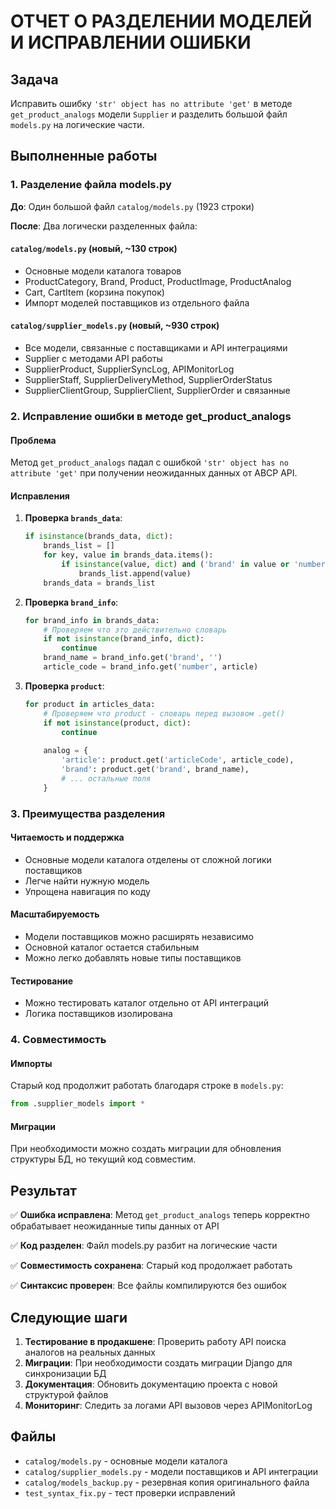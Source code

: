 # ОТЧЕТ О РАЗДЕЛЕНИИ МОДЕЛЕЙ И ИСПРАВЛЕНИИ ОШИБКИ

## Задача
Исправить ошибку `'str' object has no attribute 'get'` в методе `get_product_analogs` модели `Supplier` и разделить большой файл `models.py` на логические части.

## Выполненные работы

### 1. Разделение файла models.py

**До**: Один большой файл `catalog/models.py` (1923 строки)

**После**: Два логически разделенных файла:

#### `catalog/models.py` (новый, ~130 строк)
- Основные модели каталога товаров
- ProductCategory, Brand, Product, ProductImage, ProductAnalog
- Cart, CartItem (корзина покупок)
- Импорт моделей поставщиков из отдельного файла

#### `catalog/supplier_models.py` (новый, ~930 строк)
- Все модели, связанные с поставщиками и API интеграциями
- Supplier с методами API работы
- SupplierProduct, SupplierSyncLog, APIMonitorLog
- SupplierStaff, SupplierDeliveryMethod, SupplierOrderStatus
- SupplierClientGroup, SupplierClient, SupplierOrder и связанные

### 2. Исправление ошибки в методе get_product_analogs

#### Проблема
Метод `get_product_analogs` падал с ошибкой `'str' object has no attribute 'get'` при получении неожиданных данных от ABCP API.

#### Исправления
1. **Проверка `brands_data`**:
   ```python
   if isinstance(brands_data, dict):
       brands_list = []
       for key, value in brands_data.items():
           if isinstance(value, dict) and ('brand' in value or 'number' in value):
               brands_list.append(value)
       brands_data = brands_list
   ```

2. **Проверка `brand_info`**:
   ```python
   for brand_info in brands_data:
       # Проверяем что это действительно словарь
       if not isinstance(brand_info, dict):
           continue
       brand_name = brand_info.get('brand', '')
       article_code = brand_info.get('number', article)
   ```

3. **Проверка `product`**:
   ```python
   for product in articles_data:
       # Проверяем что product - словарь перед вызовом .get()
       if not isinstance(product, dict):
           continue
       
       analog = {
           'article': product.get('articleCode', article_code),
           'brand': product.get('brand', brand_name),
           # ... остальные поля
       }
   ```

### 3. Преимущества разделения

#### Читаемость и поддержка
- Основные модели каталога отделены от сложной логики поставщиков
- Легче найти нужную модель
- Упрощена навигация по коду

#### Масштабируемость
- Модели поставщиков можно расширять независимо
- Основной каталог остается стабильным
- Можно легко добавлять новые типы поставщиков

#### Тестирование
- Можно тестировать каталог отдельно от API интеграций
- Логика поставщиков изолирована

### 4. Совместимость

#### Импорты
Старый код продолжит работать благодаря строке в `models.py`:
```python
from .supplier_models import *
```

#### Миграции
При необходимости можно создать миграции для обновления структуры БД, но текущий код совместим.

## Результат

✅ **Ошибка исправлена**: Метод `get_product_analogs` теперь корректно обрабатывает неожиданные типы данных от API

✅ **Код разделен**: Файл models.py разбит на логические части

✅ **Совместимость сохранена**: Старый код продолжает работать

✅ **Синтаксис проверен**: Все файлы компилируются без ошибок

## Следующие шаги

1. **Тестирование в продакшене**: Проверить работу API поиска аналогов на реальных данных
2. **Миграции**: При необходимости создать миграции Django для синхронизации БД
3. **Документация**: Обновить документацию проекта с новой структурой файлов
4. **Мониторинг**: Следить за логами API вызовов через APIMonitorLog

## Файлы

- `catalog/models.py` - основные модели каталога
- `catalog/supplier_models.py` - модели поставщиков и API интеграции  
- `catalog/models_backup.py` - резервная копия оригинального файла
- `test_syntax_fix.py` - тест проверки исправлений
